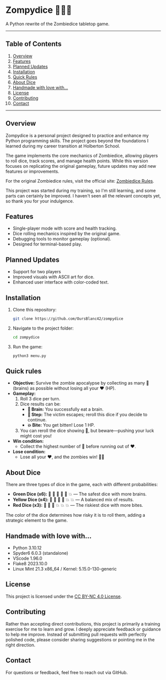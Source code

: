 # **Zompydice 🧟‍♂️🎲**  

A Python rewrite of the Zombiedice tabletop game.

---
## **Table of Contents**  
1. [Overview](#overview)  
2. [Features](#features)  
3. [Planned Updates](#planned-updates)  
4. [Installation](#installation)  
5. [Quick Rules](#quick-rules)  
6. [About Dice](#about-dice)  
7. [Handmade with love with...](#handmade-with-love-with)
8. [License](#license)  
9. [Contributing](#contributing)  
10. [Contact](#contact)
---

## **Overview**  
Zompydice is a personal project designed to practice and enhance my Python programming skills. The project goes beyond the foundations I learned during my career transition at Holberton School.

The game implements the core mechanics of Zombiedice, allowing players to roll dice, track scores, and manage health points. While this version focuses on replicating the original gameplay, future updates may add new features or improvements.  

For the original Zombiedice rules, visit the official site: [Zombiedice Rules](https://www.sjgames.com/dice/zombiedice/).

This project was started during my training, so I'm still learning, and some parts can certainly be improved. I haven't seen all the relevant concepts yet, so thank you for your indulgence.

## **Features**  
- Single-player mode with score and health tracking.  
- Dice rolling mechanics inspired by the original game.  
- Debugging tools to monitor gameplay (optional).  
- Designed for terminal-based play.  

## **Planned Updates**  
- Support for two players
- Improved visuals with ASCII art for dice.  
- Enhanced user interface with color-coded text.  

## **Installation**  
1. Clone this repository:  
   ```bash
   git clone https://github.com/OursBlanc42/zompydice
   ```
2. Navigate to the project folder:  
   ```bash
   cd zompydice
   ```
3. Run the game:  
   ```bash
   python3 menu.py
   ```

## **Quick rules**
- **Objective:** Survive the zombie apocalypse by collecting as many 🧠 (brains) as possible without losing all your ❤️ (HP).
- **Gameplay:**
  1. Roll 3 dice per turn.
  2. Dice results can be:
     - **🧠 Brain:** You successfully eat a brain.
     - **👣 Step:** The victim escapes; reroll this dice if you decide to continue.
     - **💥 Bite:** You get bitten! Lose 1 HP.
  3. You can reroll the dice showing 👣, but beware—pushing your luck might cost you!
- **Win condition:**
  - Collect the highest number of 🧠 before running out of ❤️.
- **Lose condition:**
  - Lose all your ❤️, and the zombies win! 🧟‍♂️

## **About Dice**
There are three types of dice in the game, each with different probabilities:

- **Green Dice (x6):** 🧠 🧠 🧠 👣 👣 💥 — The safest dice with more brains.
- **Yellow Dice (x4):** 🧠 🧠 👣 👣 💥 💥 — A balanced mix of results.
- **Red Dice (x3):** 🧠 👣 👣 💥 💥 💥 — The riskiest dice with more bites.

The color of the dice determines how risky it is to roll them, adding a strategic element to the game.


## **Handmade with love with...**
- Python    3.10.12
- Spyder6   6.0.3 (standalone)
- VScode    1.96.0
- Flake8    2023.10.0
- Linux Mint 21.3 x86_64 / Kernel: 5.15.0-130-generic 

## **License**  
This project is licensed under the [CC BY-NC 4.0 License](http://creativecommons.org/licenses/by-nc/4.0/).

## **Contributing**  
Rather than accepting direct contributions, this project is primarily a training exercise for me to learn and grow. I deeply appreciate feedback or guidance to help me improve. Instead of submitting pull requests with perfectly polished code, please consider sharing suggestions or pointing me in the right direction.

## **Contact**  
For questions or feedback, feel free to reach out via GitHub.


